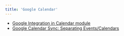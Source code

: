 ```yaml
---
title: 'Google Calendar'
---
```


- [Google Integration in Calendar module](http://localhost/coreBOSDocumentation/extensions-integrations/calendar-google/calendar_google_integration)
- [Google Calendar Sync: Separating Events/Calendars](http://localhost/coreBOSDocumentation/extensions-integrations/calendar-google/calendar_google_separating_events)